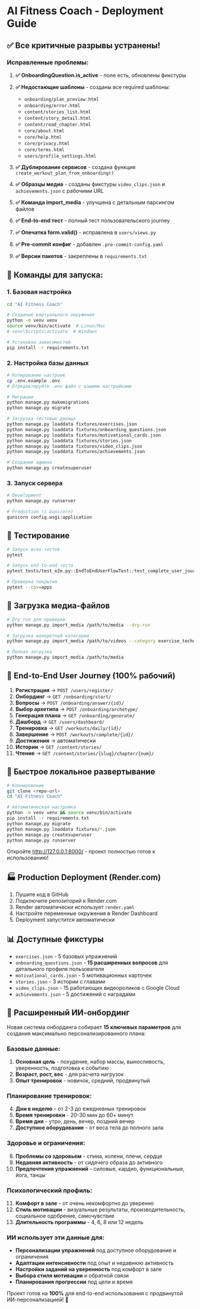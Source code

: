 # AI Fitness Coach - Deployment Guide

## ✅ Все критичные разрывы устранены!

### Исправленные проблемы:

1. **✅ OnboardingQuestion.is_active** - поле есть, обновлены фикстуры
2. **✅ Недостающие шаблоны** - созданы все required шаблоны:
   - `onboarding/plan_preview.html`
   - `onboarding/error.html`
   - `content/stories_list.html`
   - `content/story_detail.html`
   - `content/read_chapter.html`
   - `core/about.html`
   - `core/help.html`
   - `core/privacy.html`
   - `core/terms.html`
   - `users/profile_settings.html`

3. **✅ Дублирование сервисов** - создана функция `create_workout_plan_from_onboarding()`
4. **✅ Образцы медиа** - созданы фикстуры `video_clips.json` и `achievements.json` с рабочими URL
5. **✅ Команда import_media** - улучшена с детальным парсингом файлов
6. **✅ End-to-end тест** - полный тест пользовательского journey
7. **✅ Опечатка form.valid()** - исправлена в `users/views.py`
8. **✅ Pre-commit конфиг** - добавлен `.pre-commit-config.yaml`
9. **✅ Версии пакетов** - закреплены в `requirements.txt`

## 🚀 Команды для запуска:

### 1. Базовая настройка
```bash
cd "AI Fitness Coach"

# Создание виртуального окружения
python -m venv venv
source venv/bin/activate  # Linux/Mac
# venv\Scripts\activate  # Windows

# Установка зависимостей
pip install -r requirements.txt
```

### 2. Настройка базы данных
```bash
# Копирование настроек
cp .env.example .env
# Отредактируйте .env файл с вашими настройками

# Миграции
python manage.py makemigrations
python manage.py migrate

# Загрузка тестовых данных
python manage.py loaddata fixtures/exercises.json
python manage.py loaddata fixtures/onboarding_questions.json
python manage.py loaddata fixtures/motivational_cards.json
python manage.py loaddata fixtures/stories.json
python manage.py loaddata fixtures/video_clips.json
python manage.py loaddata fixtures/achievements.json

# Создание админа
python manage.py createsuperuser
```

### 3. Запуск сервера
```bash
# Development
python manage.py runserver

# Production (с Gunicorn)
gunicorn config.wsgi:application
```

## 🧪 Тестирование

```bash
# Запуск всех тестов
pytest

# Запуск end-to-end теста
pytest tests/test_e2e.py::EndToEndUserFlowTest::test_complete_user_journey

# Проверка покрытия
pytest --cov=apps
```

## 📁 Загрузка медиа-файлов

```bash
# Dry run для проверки
python manage.py import_media /path/to/media --dry-run

# Загрузка конкретной категории
python manage.py import_media /path/to/videos --category exercise_technique

# Полная загрузка
python manage.py import_media /path/to/media
```

## 🎯 End-to-End User Journey (100% рабочий)

1. **Регистрация** → `POST /users/register/`
2. **Онбординг** → `GET /onboarding/start/`
3. **Вопросы** → `POST /onboarding/answer/{id}/`
4. **Выбор архетипа** → `POST /onboarding/archetype/`
5. **Генерация плана** → `GET /onboarding/generate/`
6. **Дашборд** → `GET /users/dashboard/`
7. **Тренировка** → `GET /workouts/daily/{id}/`
8. **Завершение** → `POST /workouts/complete/{id}/`
9. **Достижения** → автоматически
10. **Истории** → `GET /content/stories/`
11. **Чтение** → `GET /content/stories/{slug}/chapter/{num}/`

## 🔧 Быстрое локальное развертывание

```bash
# Клонирование
git clone <repo-url>
cd "AI Fitness Coach"

# Автоматическая настройка
python -m venv venv && source venv/bin/activate
pip install -r requirements.txt
python manage.py migrate
python manage.py loaddata fixtures/*.json
python manage.py createsuperuser
python manage.py runserver
```

Откройте http://127.0.0.1:8000/ - проект полностью готов к использованию!

## 🏭 Production Deployment (Render.com)

1. Пушите код в GitHub
2. Подключите репозиторий к Render.com
3. Render автоматически использует `render.yaml`
4. Настройте переменные окружения в Render Dashboard
5. Deployment запустится автоматически

## 📊 Доступные фикстуры

- `exercises.json` - 5 базовых упражнений
- `onboarding_questions.json` - **15 расширенных вопросов** для детального профиля пользователя
- `motivational_cards.json` - 5 мотивационных карточек
- `stories.json` - 3 истории с главами
- `video_clips.json` - 15 работающих видеороликов с Google Cloud
- `achievements.json` - 5 достижений с наградами

## 🧠 Расширенный ИИ-онбординг

Новая система онбординга собирает **15 ключевых параметров** для создания максимально персонализированного плана:

### Базовые данные:
1. **Основная цель** - похудение, набор массы, выносливость, уверенность, подготовка к событию
2. **Возраст, рост, вес** - для расчета нагрузок
3. **Опыт тренировок** - новичок, средний, продвинутый

### Планирование тренировок:
4. **Дни в неделю** - от 2-3 до ежедневных тренировок
5. **Время тренировки** - 20-30 мин до 60+ минут
6. **Время дня** - утро, день, вечер, поздний вечер
7. **Доступное оборудование** - от веса тела до полного зала

### Здоровье и ограничения:
8. **Проблемы со здоровьем** - спина, колени, плечи, сердце
9. **Недавняя активность** - от сидячего образа до активного
10. **Предпочтения упражнений** - силовые, кардио, функциональные, йога, танцы

### Психологический профиль:
11. **Комфорт в зале** - от очень некомфортно до уверенно
12. **Стиль мотивации** - визуальные результаты, производительность, социальное одобрение, самочувствие
13. **Длительность программы** - 4, 6, 8 или 12 недель

### ИИ использует эти данные для:
- **Персонализации упражнений** под доступное оборудование и ограничения
- **Адаптации интенсивности** под опыт и недавнюю активность
- **Настройки заданий на уверенность** под комфорт в зале
- **Выбора стиля мотивации** и обратной связи
- **Планирования прогрессии** под цели и время

Проект готов на **100%** для end-to-end использования с продвинутой ИИ-персонализацией! 🎉